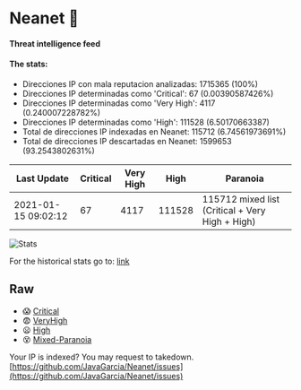 # Neanet :hocho:
#### Threat intelligence feed
#### The stats:

- Direcciones IP con mala reputacion analizadas: 1715365 (100%)
- Direcciones IP determinadas como 'Critical':  67 (0.00390587426%)
- Direcciones IP determinadas como 'Very High':  4117 (0.240007228782%)
- Direcciones IP determinadas como 'High':  111528 (6.50170663387)
- Total de direcciones IP indexadas en Neanet:  115712 (6.74561973691%)
- Total de direcciones IP descartadas en Neanet:  1599653 (93.2543802631%)

| Last Update | Critical | Very High | High | Paranoia |
| --- | --- | --- | --- | --- |
| 2021-01-15 09:02:12 | 67 | 4117 | 111528 | 115712 mixed list (Critical + Very High + High)|

![Stats](https://docs.google.com/spreadsheets/d/e/2PACX-1vSnaNMIXVabIpDJjufMlzH7poXnshF3mgd8Is1g9ytUEzVsP5my4Trn8f-xkoLLQ38xpL3HtmUexLo6/pubchart?oid=501124687&format=image)

For the historical stats go to: [link](/stats.csv)
## Raw
- :scream: [Critical](https://raw.githubusercontent.com/JavaGarcia/Neanet/master/blacklists/neanet_critical.txt)
- :fearful: [VeryHigh](https://raw.githubusercontent.com/JavaGarcia/Neanet/master/blacklists/neanet_veryHigh.txtt)
- :frowning: [High](https://raw.githubusercontent.com/JavaGarcia/Neanet/master/blacklists/neanet_high.txt)
- :dizzy_face: [Mixed-Paranoia](https://raw.githubusercontent.com/JavaGarcia/Neanet/master/blacklists/neanet_all.txt)


Your IP is indexed? You may request to takedown. [https://github.com/JavaGarcia/Neanet/issues](https://github.com/JavaGarcia/Neanet/issues)























































































































































































































































































































































































































































































































































































































































































































































































































































































































































































































































































































































































































































































































































































































































































































































































































































































































































































































































































































































































































































































































































































































































































































































































































































































































































































































































































































































































































































































































































































































































































































































































































































































































































































































































































































































































































































